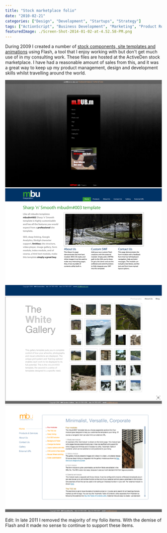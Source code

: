 ```yaml
---
title: "Stock marketplace folio"
date: "2010-02-21"
categories: ["Design", "Development", "Startups", "Strategy"]
tags: ["ActionScript", "Business Development", "Marketing", "Product Roadmaps", "svn", "Visual Design"]
featuredImage: ./Screen-Shot-2014-01-02-at-4.52.58-PM.png
---
```


During 2009 I created a number of [stock components, site templates and animations](http://www.activeden.net/user/mbudm/?ref=mbudm) using Flash, a tool that I enjoy working with but don't get much use of in my consulting work. These files are hosted at the ActiveDen stock marketplace. I have had a reasonable amount of sales from this, and it was a great way to keep up my product management, design and development skills whilst travelling around the world.

![Screen Shot 2014-01-02 at 4.54.57 PM](./Screen-Shot-2014-01-02-at-4.54.57-PM.png) 
![Screen Shot 2014-01-02 at 4.52.58 PM](./Screen-Shot-2014-01-02-at-4.52.58-PM.png) 
![Screen Shot 2014-01-02 at 4.52.31 PM](./Screen-Shot-2014-01-02-at-4.52.31-PM.png) 
![Screen Shot 2014-01-02 at 4.51.32 PM](./Screen-Shot-2014-01-02-at-4.51.32-PM.png) 

Edit: In late 2011 I removed the majority of my folio items. With the demise of Flash and it made no sense to continue to support these items. 
